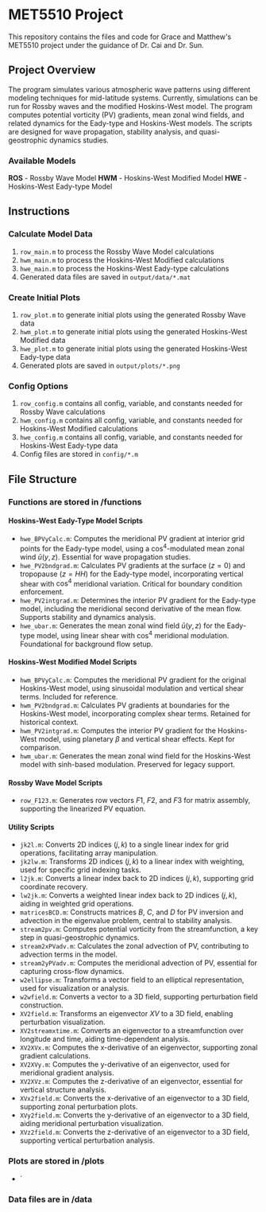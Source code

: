 # MET5510 Project
This repository contains the files and code for Grace and Matthew's MET5510 project under the guidance of Dr. Cai and Dr. Sun.

## Project Overview
The program simulates various atmospheric wave patterns using different modeling techniques for mid-latitude systems. Currently, simulations can be run for Rossby waves and the modified Hoskins-West model. The program computes potential vorticity (PV) gradients, mean zonal wind fields, and related dynamics for the Eady-type and Hoskins-West models. The scripts are designed for wave propagation, stability analysis, and quasi-geostrophic dynamics studies.

### Available Models
**ROS** - Rossby Wave Model
**HWM** - Hoskins-West Modified Model
**HWE** - Hoskins-West Eady-type Model

## Instructions
### Calculate Model Data
1. `row_main.m` to process the Rossby Wave Model calculations
2. `hwm_main.m` to process the Hoskins-West Modified calculations
3. `hwe_main.m` to process the Hoskins-West Eady-type calculations
4. Generated data files are saved in `output/data/*.mat`

### Create Initial Plots
1. `row_plot.m` to generate initial plots using the generated Rossby Wave data
2. `hwm_plot.m` to generate initial plots using the generated Hoskins-West Modified data
3. `hwe_plot.m` to generate initial plots using the generated Hoskins-West Eady-type data
4. Generated plots are saved in `output/plots/*.png`

### Config Options
1. `row_config.m` contains all config, variable, and constants needed for Rossby Wave calculations
2. `hwm_config.m` contains all config, variable, and constants needed for Hoskins-West Modified calculations
3. `hwe_config.m` contains all config, variable, and constants needed for Hoskins-West Eady-type data
4. Config files are stored in `config/*.m`

## File Structure
### Functions are stored in /functions

#### Hoskins-West Eady-Type Model Scripts
- `hwe_BPVyCalc.m`: Computes the meridional PV gradient at interior grid points for the Eady-type model, using a $\cos^4$-modulated mean zonal wind $\bar{u}(y, z)$. Essential for wave propagation studies.
- `hwe_PV2bndgrad.m`: Calculates PV gradients at the surface ($z=0$) and tropopause ($z=HH$) for the Eady-type model, incorporating vertical shear with $\cos^4$ meridional variation. Critical for boundary condition enforcement.
- `hwe_PV2intgrad.m`: Determines the interior PV gradient for the Eady-type model, including the meridional second derivative of the mean flow. Supports stability and dynamics analysis.
- `hwe_ubar.m`: Generates the mean zonal wind field $\bar{u}(y, z)$ for the Eady-type model, using linear shear with $\cos^4$ meridional modulation. Foundational for background flow setup.

#### Hoskins-West Modified Model Scripts
- `hwm_BPVyCalc.m`: Computes the meridional PV gradient for the original Hoskins-West model, using sinusoidal modulation and vertical shear terms. Included for reference.
- `hwm_PV2bndgrad.m`: Calculates PV gradients at boundaries for the Hoskins-West model, incorporating complex shear terms. Retained for historical context.
- `hwm_PV2intgrad.m`: Computes the interior PV gradient for the Hoskins-West model, using planetary $\beta$ and vertical shear effects. Kept for comparison.
- `hwm_ubar.m`: Generates the mean zonal wind field for the Hoskins-West model with sinh-based modulation. Preserved for legacy support.

#### Rossby Wave Model Scripts
- `row_F123.m`: Generates row vectors $F1$, $F2$, and $F3$ for matrix assembly, supporting the linearized PV equation.

#### Utility Scripts
- `jk2l.m`: Converts 2D indices $(j, k)$ to a single linear index for grid operations, facilitating array manipulation.
- `jk2lw.m`: Transforms 2D indices $(j, k)$ to a linear index with weighting, used for specific grid indexing tasks.
- `l2jk.m`: Converts a linear index back to 2D indices $(j, k)$, supporting grid coordinate recovery.
- `lw2jk.m`: Converts a weighted linear index back to 2D indices $(j, k)$, aiding in weighted grid operations.
- `matricesBCD.m`: Constructs matrices $B$, $C$, and $D$ for PV inversion and advection in the eigenvalue problem, central to stability analysis.
- `stream2pv.m`: Computes potential vorticity from the streamfunction, a key step in quasi-geostrophic dynamics.
- `stream2xPVadv.m`: Calculates the zonal advection of PV, contributing to advection terms in the model.
- `stream2yPVadv.m`: Computes the meridional advection of PV, essential for capturing cross-flow dynamics.
- `w2ellipse.m`: Transforms a vector field to an elliptical representation, used for visualization or analysis.
- `w2wfield.m`: Converts a vector to a 3D field, supporting perturbation field construction.
- `XV2field.m`: Transforms an eigenvector $XV$ to a 3D field, enabling perturbation visualization.
- `XV2streamxtime.m`: Converts an eigenvector to a streamfunction over longitude and time, aiding time-dependent analysis.
- `XV2XVx.m`: Computes the x-derivative of an eigenvector, supporting zonal gradient calculations.
- `XV2XVy.m`: Computes the y-derivative of an eigenvector, used for meridional gradient analysis.
- `XV2XVz.m`: Computes the z-derivative of an eigenvector, essential for vertical structure analysis.
- `XVx2field.m`: Converts the x-derivative of an eigenvector to a 3D field, supporting zonal perturbation plots.
- `XVy2field.m`: Converts the y-derivative of an eigenvector to a 3D field, aiding meridional perturbation visualization.
- `XVz2field.m`: Converts the z-derivative of an eigenvector to a 3D field, supporting vertical perturbation analysis.

### Plots are stored in /plots
- `
### Data files are in /data


